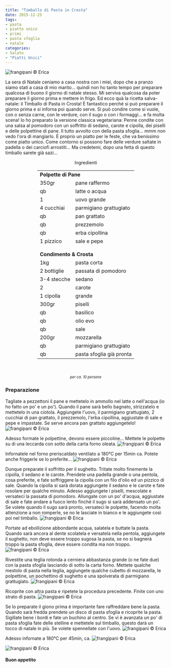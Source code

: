 ```yaml
---
title: "Timballo di Pasta in Crosta"
date: 2015-12-25
tags:
- pasta
- piatto unico
- primi
- pasta sfoglia
- natale
categories:
- Salato
- "Piatti Unici"
---
```

![](header.jpg "frangipani © Erica")

La sera di Natale ceniamo a casa nostra con i miei, dopo che a pranzo siamo stati a casa di mio marito... quindi non ho tanto tempo per preparare qualcosa di buono il giorno di natale stesso. Mi serviva qualcosa da poter preparare il giorno prima e mettere in frigo. Ed ecco quà la ricetta salva-natale: il Timballo di Pasta in Crosta! È fantastico perché si può preparare il giorno prima e si inforna poi quando serve. Si può condire come si vuole, con o senza carne, con le verdure, con il sugo o con i formaggi... e fa molta scena! Io ho preparato la versione classica vegetariana: Penne condite con una salsa al pomodoro con un soffritto di sedano, carote e cipolla, dei piselli e delle polpettine di pane. Il tutto avvolto con della pasta sfoglia... mmm non vedo l'ora di mangiarlo. È proprio un piatto per le feste, che va benissimo come piatto unico. Come contorno si possono fare delle verdure saltate in padella o dei carciofi arrostiti... Ma credetemi, dopo una fetta di questo timballo sarete già sazi...


<div id="wrapper" style="text-align: center">
  <div id="yourdiv" style="display: inline-block;">
    <div class="ingredients">
      <div class="ingredients-title">Ingredienti</div>
      <table>
        <tbody>
          <tr>
            <td colspan="2"><b>Polpette di Pane</b></td>
          </tr>
          <tr>
            <td>350gr</td>
            <td>pane raffermo</td>
          </tr>
          <tr>
            <td>qb</td>
            <td>latte o acqua</td>
          </tr>
          <tr>
            <td>1</td>
            <td>uovo grande</td>
          </tr>
          <tr>
            <td>4 cucchiai</td>
            <td>parmigiano grattugiato</td>
          </tr>
          <tr>
            <td>qb</td>
            <td>pan grattato</td>
          </tr>
          <tr>
            <td>qb</td>
            <td>prezzemolo</td>
          </tr>
          <tr>
            <td>qb</td>
            <td>erba cipollina</td>
          </tr>
          <tr>
            <td>1 pizzico</td>
            <td>sale e pepe</td>
          </tr>
          <tr style="height: 15px;"></tr>
          <tr>          
            <td colspan="2"><b>Condimento & Crosta</b></td>
          </tr>      
          <tr>
            <td>1kg</td>
            <td>pasta corta</td>
          </tr>
          <tr>
            <td>2 bottiglie</td>
            <td>passata di pomodoro</td>
          </tr>
          <tr>
            <td>3-4 stecche</td>
            <td>sedano</td>
          </tr>
          <tr>
            <td>2</td>
            <td>carote</td>
          </tr>
          <tr>
            <td>1 cipolla</td>
            <td>grande</td>
          </tr>
          <tr>
            <td>300gr</td>
            <td>piselli</td>
          </tr>
          <tr>
            <td>qb</td>
            <td>basilico</td>
          </tr>
          <tr>
            <td>qb</td>
            <td>olio evo</td>
          </tr>
          <tr>
            <td>qb</td>
            <td>sale</td>
          </tr>
          <tr>
            <td>200gr</td>
            <td>mozzarella</td>
          </tr>
          <tr>
            <td>qb</td>
            <td>parmigiano grattugiato</td>
          </tr>
          <tr>
            <td>qb</td>
            <td>pasta sfoglia già pronta</td>      
          </tr>
        </tbody>
      </table>
      <br></br>
      <i class="pull-right" style="font-size: 80%;">per ca. 10 persone</i>
    </div>
  </div>
</div>


<h3>
  <font color="grey">
    <i class="fa fa-cogs"></i>
  </font> Preparazione
</h3>

Tagliate a pezzettoni il pane e mettetelo in ammollo nel latte o nell'acqua (io ho fatto un po' e un po'). Quando il pane sarà bello bagnato, strizzatelo e mettetelo in una ciotola. Aggiungete l'uovo, il parmigiano grattugiato, 2 cucchiai di pan grattato, il prezzemolo, l'erba cipollina, aggiustate di sale e pepe e impastate. Se serve ancora pan grattato aggiungetelo!
![](impastopolpette.jpg "frangipani © Erica")

Adesso formate le polpettine, devono essere piccoline... Mettete le polpette su di una leccarda con sotto della carta forno oleata.
![](teglia.jpg "frangipani © Erica")

Infornatele nel forno preriscaldato ventilato a 180°C per 15min ca. Potete anche friggerle se lo preferite...
![](polpettinepronte.jpg "frangipani © Erica")

Dunque preparate il soffritto per il sughetto. Tritate molto finemente la cipolla, il sedano e le carote. Prendete una padella grande o una pentola, cosa preferite, e fate soffriggere la cipolla con un filo d'olio ed un pizzico di sale. Quando la cipolla si sarà dorata aggiungete il sedano e le carote e fate rosolare per qualche minuto. Adesso aggiungete i piselli, mescolate e versateci la passata di pomodoro. Allungate con un po' d'acqua, aggiustate di sale e fate andare a fuoco lento finché il sugo si sarà addensato un po'. Se volete quando il sugo sarà pronto, versateci le polpette, facendo molta attenzione a non romperle, se no le lasciate in bianco e le aggiungete così poi nel timballo.
![](sugo.jpg "frangipani © Erica")

Portate ad ebollizione abbondante acqua, salatela e buttate la pasta. Quando sarà ancora al dente scolatela e versatela nella pentola, aggiungete il sughetto, non deve essere troppo sugosa la pasta, se no si bagnerà troppo la pasta sfoglia, deve essere condita ma non troppo.
![](pastacondita.jpg "frangipani © Erica")

Rivestite una teglia rotonda a cerniera abbastanza grande (o ne fate due) con la pasta sfoglia lasciando di sotto la carta forno. Mettete qualche mestolo di pasta nella teglia, aggiungete qualche cubetto di mozzarella, le polpettine, un pochettino di sughetto e una spolverata di parmigiano grattugiato.
![](timballo1.jpg "frangipani © Erica")

Ricoprite con altra pasta e ripetete la procedura precedente. Finite con uno strato di pasta.
![](timballo2.jpg "frangipani © Erica")

Se lo preparate il giono prima è importante fare raffreddare bene la pasta. Quando sarà fredda prendete un disco di pasta sfoglia e ricoprite la pasta. Sigillate bene i bordi e fate un buchino al centro. Se vi è avanzata un po' di pasta sfoglia fate delle stelline e mettetele sul timballo, questo darà un tocco di natale in più. Se volete spennellate con l'uovo.
![](timballochiuso.jpg "frangipani © Erica")

Adesso infornate a 180°C per 45min, ca.
![](risultato1.jpg "frangipani © Erica")

![](risultato2.jpg "frangipani © Erica")



<h4>Buon appetito
  <font color="red">
    <i class="fa fa-smile-o"></i>
  </font>
</h4>
